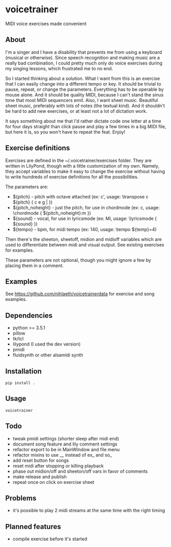 # voicetrainer
MIDI voice exercises made convenient

## About
I'm a singer and I have a disability that prevents me from using a keyboard (musical or otherwise). Since speech recognition and making music are a really bad combination, I could pretty much only do voice exercises during my singing lessons, which frustrated me to no end.

So I started thinking about a solution. What I want from this is an exercise that I can easily change into a different tempo or key. It should be trivial to pause, repeat, or change the parameters. Everything has to be operable by mouse alone. And it should be quality MIDI, because I can't stand the sinus tone that most MIDI sequencers emit. Also, I want sheet music. Beautiful sheet music, preferably with lots of notes (the textual kind). And it shouldn't be hard to add new exercises, or at least not a lot of dictation work.

It says something about me that I'd rather dictate code one letter at a time for four days straight than click pause and play a few times in a big MIDI file, but here it is, so you won't have to repeat the feat. Enjoy!

## Exercise definitions
Exercises are defined in the ~/.voicetrainer/exercises folder. They are written in LilyPond, though with a little customization of my own. Namely, they accept variables to make it easy to change the exercise without having to write hundreds of exercise definitions for all the possibilities.

The parameters are:
* ${pitch} - pitch with octave attached (ex: c', usage: \transpose c ${pitch} { c e g | })
* ${pitch_noheight} - just the pitch, for use in chordmode (ex: c, usage: \chordmode { ${pitch_noheight}:m })
* ${sound} - vocal, for use in lyricsmode (ex: Mi, usage: \lyricsmode { ${sound} })
* ${tempo} - bpm, for midi tempo (ex: 140, usage: \tempo ${temp}=4)

Then there's the sheeton, sheetoff, midion and midioff variables which are used to differentiate between midi and visual output. See existing exercises for examples.

These parameters are not optional, though you might ignore a few by placing them in a comment.

## Examples
See https://github.com/nihlaeth/voicetrainerdata for exercise and song examples.

## Dependencies
* python >= 3.5.1
* pillow
* tk/tcl
* lilypond (I used the dev version)
* pmidi
* fluidsynth or other alsamidi synth

## Installation
```
pip install .
```

## Usage
```
voicetrainer
```

## Todo
* tweak pmidi settings (shorter sleep after midi end)
* document song feature and lily comment settings
* refactor export to be in MainWindow and file menu
* refactor mixins to use __ instead of ex_ and so_
* add reset button for songs
* reset midi after stopping or killing playback
* phase out midion/off and sheeton/off vars in favor of comments
* make release and publish
* repeat once on click on exercise sheet

## Problems
* it's possible to play 2 midi streams at the same time with the right timing

## Planned features
* compile exercise before it's started
